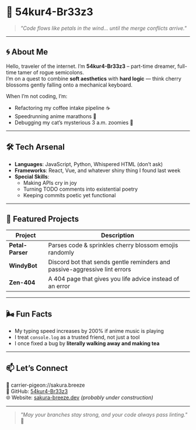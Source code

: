 # 🌸 54kur4-Br33z3

> *"Code flows like petals in the wind… until the merge conflicts arrive."*

---

## 🌀 About Me
Hello, traveler of the internet. I’m **54kur4-Br33z3** – part-time dreamer, full-time tamer of rogue semicolons.  
I’m on a quest to combine **soft aesthetics** with **hard logic** — think cherry blossoms gently falling onto a mechanical keyboard.  

When I’m not coding, I’m:
- Refactoring my coffee intake pipeline ☕
- Speedrunning anime marathons 🎌
- Debugging my cat’s mysterious 3 a.m. zoomies 🐾

---

## 🛠 Tech Arsenal
- **Languages**: JavaScript, Python, Whispered HTML (don’t ask)
- **Frameworks**: React, Vue, and whatever shiny thing I found last week
- **Special Skills**: 
  - Making APIs cry in joy
  - Turning TODO comments into existential poetry
  - Keeping commits poetic yet functional

---

## 🌸 Featured Projects
| Project | Description |
|---------|-------------|
| **Petal-Parser** | Parses code & sprinkles cherry blossom emojis randomly |
| **WindyBot** | Discord bot that sends gentle reminders and passive-aggressive lint errors |
| **Zen-404** | A 404 page that gives you life advice instead of an error |

---

## 🌬 Fun Facts
- My typing speed increases by 200% if anime music is playing
- I treat `console.log` as a trusted friend, not just a tool
- I once fixed a bug by **literally walking away and making tea**

---

## 📫 Let’s Connect
💌 carrier-pigeon://sakura.breeze  
🐙 GitHub: [54kur4-Br33z3](https://github.com/54kur4-Br33z3)  
🌐 Website: [sakura-breeze.dev](https://sakura-breeze.dev) *(probably under construction)*

---

> *"May your branches stay strong, and your code always pass linting."* 🌸
